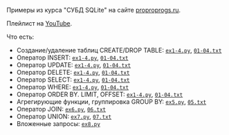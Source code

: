 Примеры из курса "СУБД SQLite" на сайте [proproprogs.ru](https://proproprogs.ru/modules/chto-takoe-subd-i-relyacionnye-bd).

Плейлист на [YouTube](https://www.youtube.com/playlist?list=PLA0M1Bcd0w8x4Inr5oYttMK6J47vxgv6J).

Что есть:
* Создание/удаление таблиц CREATE/DROP TABLE: [`ex1-4.py`](ex1-4.py), [`01-04.txt`](01-04.txt)
* Оператор INSERT: [`ex1-4.py`](ex1-4.py), [`01-04.txt`](01-04.txt)
* Оператор UPDATE: [`ex1-4.py`](ex1-4.py), [`01-04.txt`](01-04.txt)
* Оператор DELETE: [`ex1-4.py`](ex1-4.py), [`01-04.txt`](01-04.txt)
* Оператор SELECT: [`ex1-4.py`](ex1-4.py), [`01-04.txt`](01-04.txt)
* Оператор WHERE: [`ex1-4.py`](ex1-4.py), [`01-04.txt`](01-04.txt)
* Оператор ORDER BY. LIMIT, OFFSET: [`ex1-4.py`](ex1-4.py), [`01-04.txt`](01-04.txt)
* Агрегирующие функции, группировка GROUP BY: [`ex5.py`](ex5.py), [`05.txt`](05.txt)
* Оператор JOIN: [`ex6.py`](ex6.py), [`06.txt`](06.txt)
* Оператор UNION: [`ex7.py`](ex7.py), [`07.txt`](07.txt)
* Вложенные запросы: [`ex8.py`](ex8.py)
